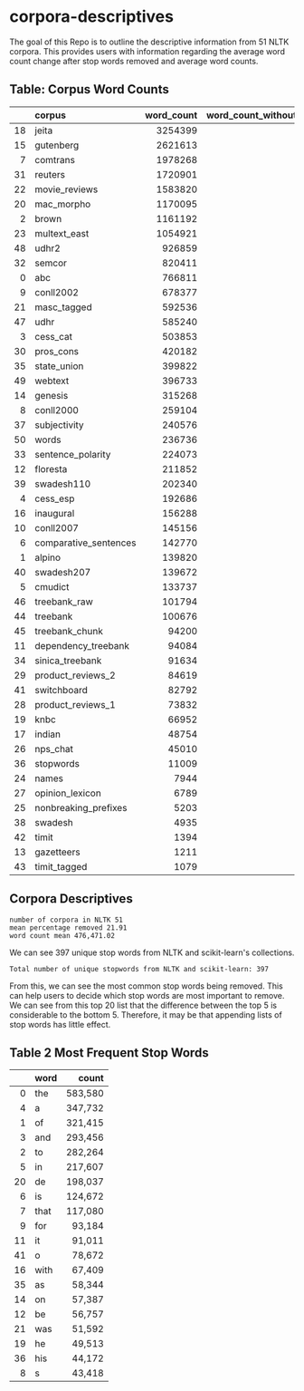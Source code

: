 # corpora-descriptives

The goal of this Repo is to outline the descriptive information from 51 NLTK corpora.
This provides users with information regarding the average word count change after stop words removed and average word counts.


## Table: Corpus Word Counts
|    | corpus                |   word_count |   word_count_without_stopwords |   percentage_removed |
|---:|:----------------------|-------------:|-------------------------------:|---------------------:|
| 18 | jeita                 |      3254399 |                        3250655 |            0.115044  |
| 15 | gutenberg             |      2621613 |                        1505565 |           42.571     |
|  7 | comtrans              |      1978268 |                        1643819 |           16.9062    |
| 31 | reuters               |      1720901 |                        1258365 |           26.8775    |
| 22 | movie_reviews         |      1583820 |                         875409 |           44.728     |
| 20 | mac_morpho            |      1170095 |                         953771 |           18.4877    |
|  2 | brown                 |      1161192 |                         674660 |           41.8994    |
| 23 | multext_east          |      1054921 |                         955219 |            9.45113   |
| 48 | udhr2                 |       926859 |                         883679 |            4.65875   |
| 32 | semcor                |       820411 |                         479739 |           41.5246    |
|  0 | abc                   |       766811 |                         470377 |           38.658     |
|  9 | conll2002             |       678377 |                         606108 |           10.6532    |
| 21 | masc_tagged           |       592536 |                         375761 |           36.5843    |
| 47 | udhr                  |       585240 |                         552477 |            5.59822   |
|  3 | cess_cat              |       503853 |                         443160 |           12.0458    |
| 30 | pros_cons             |       420182 |                         336460 |           19.9252    |
| 35 | state_union           |       399822 |                         228730 |           42.792     |
| 49 | webtext               |       396733 |                         275232 |           30.6254    |
| 14 | genesis               |       315268 |                         261219 |           17.1438    |
|  8 | conll2000             |       259104 |                         171750 |           33.7139    |
| 37 | subjectivity          |       240576 |                         137278 |           42.9378    |
| 50 | words                 |       236736 |                         236315 |            0.177835  |
| 33 | sentence_polarity     |       224073 |                         128187 |           42.7923    |
| 12 | floresta              |       211852 |                         172250 |           18.6932    |
| 39 | swadesh110            |       202340 |                         201286 |            0.520905  |
|  4 | cess_esp              |       192686 |                         170119 |           11.7118    |
| 16 | inaugural             |       156288 |                          79952 |           48.8432    |
| 10 | conll2007             |       145156 |                         133510 |            8.02309   |
|  6 | comparative_sentences |       142770 |                          80299 |           43.7564    |
|  1 | alpino                |       139820 |                         125994 |            9.88843   |
| 40 | swadesh207            |       139672 |                         139045 |            0.448909  |
|  5 | cmudict               |       133737 |                         133199 |            0.402282  |
| 46 | treebank_raw          |       101794 |                          68927 |           32.2878    |
| 44 | treebank              |       100676 |                          69400 |           31.066     |
| 45 | treebank_chunk        |        94200 |                          62906 |           33.2208    |
| 11 | dependency_treebank   |        94084 |                          62808 |           33.2426    |
| 34 | sinica_treebank       |        91634 |                          91634 |            0         |
| 29 | product_reviews_2     |        84619 |                          48438 |           42.7575    |
| 41 | switchboard           |        82792 |                          49466 |           40.2527    |
| 28 | product_reviews_1     |        73832 |                          38300 |           48.1255    |
| 19 | knbc                  |        66952 |                          66952 |            0         |
| 17 | indian                |        48754 |                          48754 |            0         |
| 26 | nps_chat              |        45010 |                          31301 |           30.4577    |
| 36 | stopwords             |        11009 |                          10326 |            6.20401   |
| 24 | names                 |         7944 |                           7944 |            0         |
| 27 | opinion_lexicon       |         6789 |                           6783 |            0.0883783 |
| 25 | nonbreaking_prefixes  |         5203 |                           5142 |            1.1724    |
| 38 | swadesh               |         4935 |                           4840 |            1.92503   |
| 42 | timit                 |         1394 |                            742 |           46.7719    |
| 13 | gazetteers            |         1211 |                           1211 |            0         |
| 43 | timit_tagged          |         1079 |                            577 |           46.5246    |

## Corpora Descriptives
```
number of corpora in NLTK 51
mean percentage removed 21.91
word count mean 476,471.02
```
We can see 397 unique stop words from NLTK and scikit-learn's collections.
```
Total number of unique stopwords from NLTK and scikit-learn: 397
```

From this, we can see the most common stop words being removed. This can help users to decide which stop words are most important to remove.
We can see from this top 20 list that the difference between the top 5 is considerable to the bottom 5. Therefore, it may be that appending lists of stop words has little effect.



## Table 2 Most Frequent Stop Words
|    | word   |   count |
|---:|:-------|--------:|
|  0 | the    |  583,580 |
|  4 | a      |  347,732 |
|  1 | of     |  321,415 |
|  3 | and    |  293,456 |
|  2 | to     |  282,264 |
|  5 | in     |  217,607 |
| 20 | de     |  198,037 |
|  6 | is     |  124,672 |
|  7 | that   |  117,080 |
|  9 | for    |   93,184 |
| 11 | it     |   91,011 |
| 41 | o      |   78,672 |
| 16 | with   |   67,409 |
| 35 | as     |   58,344 |
| 14 | on     |   57,387 |
| 12 | be     |   56,757 |
| 21 | was    |   51,592 |
| 19 | he     |   49,513 |
| 36 | his    |   44,172 |
|  8 | s      |   43,418 |
